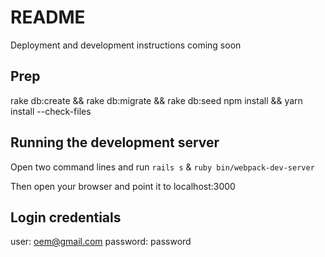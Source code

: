 # README

Deployment and development instructions coming soon

## Prep

rake db:create && rake db:migrate && rake db:seed
npm install && yarn install --check-files

## Running the development server

Open two command lines and run `rails s` & `ruby bin/webpack-dev-server`

Then open your browser and point it to localhost:3000

## Login credentials
user: oem@gmail.com
password: password
